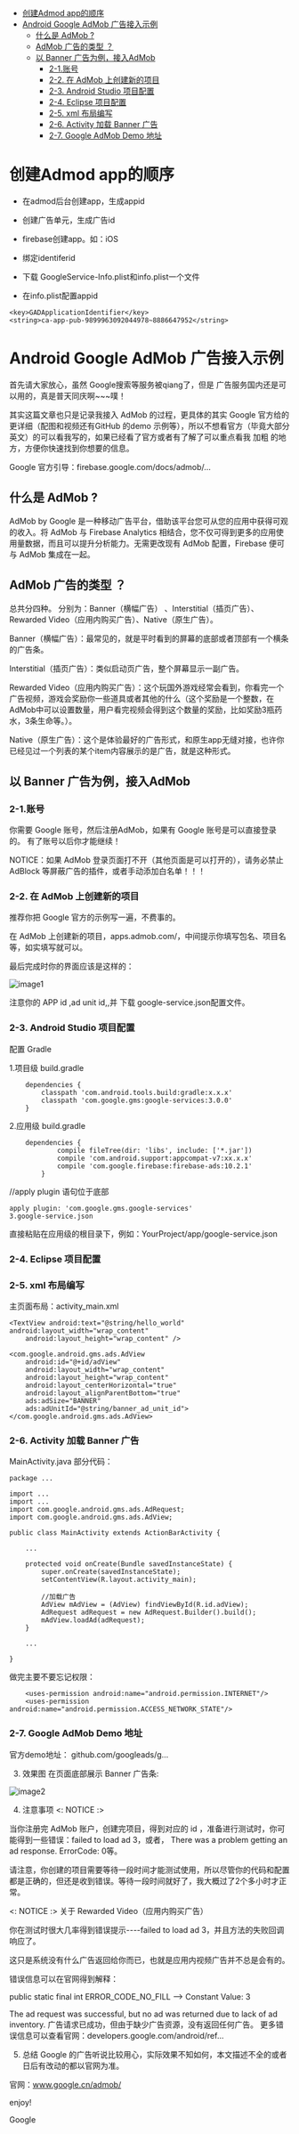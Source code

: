 - [创建Admod app的顺序](#创建admod-app的顺序)
- [Android Google AdMob 广告接入示例](#android-google-admob-广告接入示例)
  - [什么是 AdMob ?](#什么是-admob-)
  - [AdMob 广告的类型 ？](#admob-广告的类型-)
  - [以 Banner 广告为例，接入AdMob](#以-banner-广告为例接入admob)
    - [2-1.账号](#2-1账号)
    - [2-2. 在 AdMob 上创建新的项目](#2-2-在-admob-上创建新的项目)
    - [2-3. Android Studio 项目配置](#2-3-android-studio-项目配置)
    - [2-4. Eclipse 项目配置](#2-4-eclipse-项目配置)
    - [2-5. xml 布局编写](#2-5-xml-布局编写)
    - [2-6. Activity 加载 Banner 广告](#2-6-activity-加载-banner-广告)
    - [2-7. Google AdMob Demo 地址](#2-7-google-admob-demo-地址)


# 创建Admod app的顺序
* 在admod后台创建app，生成appid

* 创建广告单元，生成广告id

* firebase创建app。如：iOS

* 绑定identiferid

* 下载 GoogleService-Info.plist和info.plist一个文件
* 在info.plist配置appid

```
<key>GADApplicationIdentifier</key>
<string>ca-app-pub-9899963092044978~8886647952</string>
```



# Android Google AdMob 广告接入示例

首先请大家放心，虽然 Google搜索等服务被qiang了，但是 广告服务国内还是可以用的，真是普天同庆啊~~~噗！

其实这篇文章也只是记录我接入 AdMob 的过程，更具体的其实 Google 官方给的更详细（配图和视频还有GitHub 的demo 示例等），所以不想看官方（毕竟大部分英文）的可以看我写的，如果已经看了官方或者有了解了可以重点看我 加粗 的地方，方便你快速找到你想要的信息。

Google 官方引导：firebase.google.com/docs/admob/…

## 什么是 AdMob ?
AdMob by Google 是一种移动广告平台，借助该平台您可从您的应用中获得可观的收入。将 AdMob 与 Firebase Analytics 相结合，您不仅可得到更多的应用使用量数据，而且可以提升分析能力。无需更改现有 AdMob 配置，Firebase 便可与 AdMob 集成在一起。

## AdMob 广告的类型 ？
总共分四种。
分别为：Banner（横幅广告） 、Interstitial（插页广告）、Rewarded Video（应用内购买广告）、Native（原生广告）。

Banner（横幅广告）：最常见的，就是平时看到的屏幕的底部或者顶部有一个横条的广告条。

Interstitial（插页广告）：类似启动页广告，整个屏幕显示一副广告。

Rewarded Video（应用内购买广告）：这个玩国外游戏经常会看到，你看完一个广告视频，游戏会奖励你一些道具或者其他的什么（这个奖励是一个整数，在AdMob中可以设置数量，用户看完视频会得到这个数量的奖励，比如奖励3瓶药水，3条生命等。）。

Native（原生广告）：这个是体验最好的广告形式，和原生app无缝对接，也许你已经见过一个列表的某个item内容展示的是广告，就是这种形式。

## 以 Banner 广告为例，接入AdMob

### 2-1.账号

你需要 Google 账号，然后注册AdMob，如果有 Google 账号是可以直接登录的。
有了账号以后你才能继续！

NOTICE：如果 AdMob 登录页面打不开（其他页面是可以打开的），请务必禁止 AdBlock 等屏蔽广告的插件，或者手动添加白名单！！！

### 2-2. 在 AdMob 上创建新的项目

推荐你把 Google 官方的示例写一遍，不费事的。

在 AdMob 上创建新的项目，apps.admob.com/，中间提示你填写包名、项目名等，如实填写就可以。

最后完成时你的界面应该是这样的：

![image1](../image/ad01.png)


注意你的 APP id ,ad unit id,,并 下载 google-service.json配置文件。

### 2-3. Android Studio 项目配置

配置 Gradle

1.项目级 build.gradle

```
    dependencies {
        classpath 'com.android.tools.build:gradle:x.x.x'
        classpath 'com.google.gms:google-services:3.0.0'
    }
```

2.应用级 build.gradle

```
    dependencies {
            compile fileTree(dir: 'libs', include: ['*.jar'])
            compile 'com.android.support:appcompat-v7:xx.x.x'
            compile 'com.google.firebase:firebase-ads:10.2.1'
        }
```

//apply plugin 语句位于底部

```
apply plugin: 'com.google.gms.google-services'
3.google-service.json
```

直接粘贴在应用级的根目录下，例如：YourProject/app/google-service.json

### 2-4. Eclipse 项目配置



### 2-5. xml 布局编写

主页面布局：activity_main.xml

<RelativeLayout xmlns:android="http://schemas.android.com/apk/res/android"
    xmlns:tools="http://schemas.android.com/tools" android:layout_width="match_parent"
    xmlns:ads="http://schemas.android.com/apk/res-auto"
    android:layout_height="match_parent" android:paddingLeft="@dimen/activity_horizontal_margin"
    android:paddingRight="@dimen/activity_horizontal_margin"
    android:paddingTop="@dimen/activity_vertical_margin"
    android:paddingBottom="@dimen/activity_vertical_margin"
    tools:context=".MainActivity">

    <TextView android:text="@string/hello_world" android:layout_width="wrap_content"
        android:layout_height="wrap_content" />

    <com.google.android.gms.ads.AdView
        android:id="@+id/adView"
        android:layout_width="wrap_content"
        android:layout_height="wrap_content"
        android:layout_centerHorizontal="true"
        android:layout_alignParentBottom="true"
        ads:adSize="BANNER"
        ads:adUnitId="@string/banner_ad_unit_id">
    </com.google.android.gms.ads.AdView>

</RelativeLayout>

### 2-6. Activity 加载 Banner 广告

MainActivity.java 部分代码：
```
package ...

import ...
import ...
import com.google.android.gms.ads.AdRequest;
import com.google.android.gms.ads.AdView;

public class MainActivity extends ActionBarActivity {

    ...

    protected void onCreate(Bundle savedInstanceState) {
        super.onCreate(savedInstanceState);
        setContentView(R.layout.activity_main);

        //加载广告
        AdView mAdView = (AdView) findViewById(R.id.adView);
        AdRequest adRequest = new AdRequest.Builder().build();
        mAdView.loadAd(adRequest);
    }

    ...

}
```
做完主要不要忘记权限：

```
    <uses-permission android:name="android.permission.INTERNET"/>
    <uses-permission android:name="android.permission.ACCESS_NETWORK_STATE"/>
```
### 2-7. Google AdMob Demo 地址

官方demo地址： github.com/googleads/g…

3. 效果图
在页面底部展示 Banner 广告条:

![image2](../image/ad02.png)

4. 注意事项
<: NOTICE :>

当你注册完 AdMob 账户，创建完项目，得到对应的 id ，准备进行测试时，你可能得到一些错误：failed to load ad 3，或者， There was a problem getting an ad response. ErrorCode: 0等。

请注意，你创建的项目需要等待一段时间才能测试使用，所以尽管你的代码和配置都是正确的，但还是收到错误。等待一段时间就好了，我大概过了2个多小时才正常。

<: NOTICE :> 关于 Rewarded Video（应用内购买广告）

你在测试时很大几率得到错误提示----failed to load ad 3，并且方法的失败回调响应了。

这只是系统没有什么广告返回给你而已，也就是应用内视频广告并不总是会有的。

错误信息可以在官网得到解释：

public static final int ERROR_CODE_NO_FILL  --> Constant Value: 3

The ad request was successful, but no ad was returned due to lack of ad inventory.
广告请求已成功，但由于缺少广告资源，没有返回任何广告。
更多错误信息可以查看官网：developers.google.com/android/ref…

5. 总结
Google 的广告听说比较用心，实际效果不知如何，本文描述不全的或者日后有改动的都以官网为准。

官网：www.google.cn/admob/

enjoy!

Google